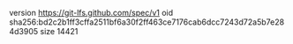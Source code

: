 version https://git-lfs.github.com/spec/v1
oid sha256:bd2c2b1ff3cffa2511bf6a30f2ff463ce7176cab6dcc7243d72a5b7e284d3905
size 14421
